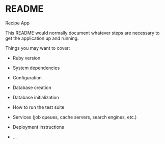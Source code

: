 # README

Recipe App

This README would normally document whatever steps are necessary to get the
application up and running.

Things you may want to cover:

* Ruby version

* System dependencies 

* Configuration

* Database creation

* Database initialization

* How to run the test suite

* Services (job queues, cache servers, search engines, etc.)

* Deployment instructions

* ...
